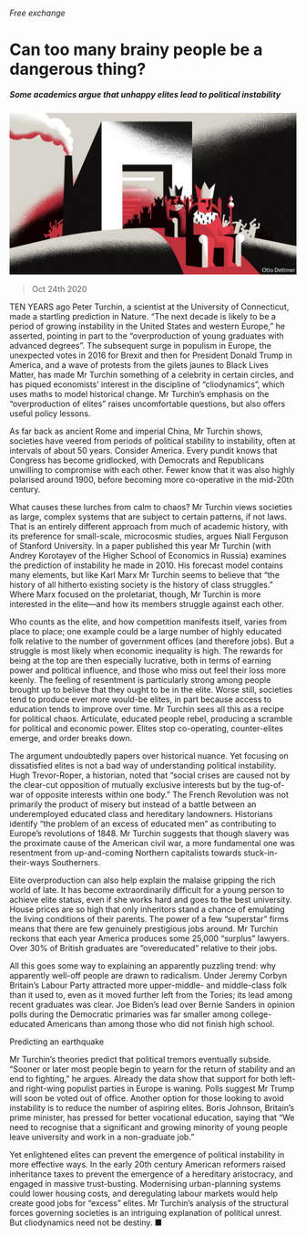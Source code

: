 ###### Free exchange

# Can too many brainy people be a dangerous thing? 

##### Some academics argue that unhappy elites lead to political instability 

![image](images/20201024_FND000_0.jpg) 

> Oct 24th 2020 

TEN YEARS ago Peter Turchin, a scientist at the University of Connecticut, made a startling prediction in Nature. “The next decade is likely to be a period of growing instability in the United States and western Europe,” he asserted, pointing in part to the “overproduction of young graduates with advanced degrees”. The subsequent surge in populism in Europe, the unexpected votes in 2016 for Brexit and then for President Donald Trump in America, and a wave of protests from the gilets jaunes to Black Lives Matter, has made Mr Turchin something of a celebrity in certain circles, and has piqued economists’ interest in the discipline of “cliodynamics”, which uses maths to model historical change. Mr Turchin’s emphasis on the “overproduction of elites” raises uncomfortable questions, but also offers useful policy lessons.

As far back as ancient Rome and imperial China, Mr Turchin shows, societies have veered from periods of political stability to instability, often at intervals of about 50 years. Consider America. Every pundit knows that Congress has become gridlocked, with Democrats and Republicans unwilling to compromise with each other. Fewer know that it was also highly polarised around 1900, before becoming more co-operative in the mid-20th century.


What causes these lurches from calm to chaos? Mr Turchin views societies as large, complex systems that are subject to certain patterns, if not laws. That is an entirely different approach from much of academic history, with its preference for small-scale, microcosmic studies, argues Niall Ferguson of Stanford University. In a paper published this year Mr Turchin (with Andrey Korotayev of the Higher School of Economics in Russia) examines the prediction of instability he made in 2010. His forecast model contains many elements, but like Karl Marx Mr Turchin seems to believe that “the history of all hitherto existing society is the history of class struggles.” Where Marx focused on the proletariat, though, Mr Turchin is more interested in the elite—and how its members struggle against each other.

Who counts as the elite, and how competition manifests itself, varies from place to place; one example could be a large number of highly educated folk relative to the number of government offices (and therefore jobs). But a struggle is most likely when economic inequality is high. The rewards for being at the top are then especially lucrative, both in terms of earning power and political influence, and those who miss out feel their loss more keenly. The feeling of resentment is particularly strong among people brought up to believe that they ought to be in the elite. Worse still, societies tend to produce ever more would-be elites, in part because access to education tends to improve over time. Mr Turchin sees all this as a recipe for political chaos. Articulate, educated people rebel, producing a scramble for political and economic power. Elites stop co-operating, counter-elites emerge, and order breaks down.

The argument undoubtedly papers over historical nuance. Yet focusing on dissatisfied elites is not a bad way of understanding political instability. Hugh Trevor-Roper, a historian, noted that “social crises are caused not by the clear-cut opposition of mutually exclusive interests but by the tug-of-war of opposite interests within one body.” The French Revolution was not primarily the product of misery but instead of a battle between an underemployed educated class and hereditary landowners. Historians identify “the problem of an excess of educated men” as contributing to Europe’s revolutions of 1848. Mr Turchin suggests that though slavery was the proximate cause of the American civil war, a more fundamental one was resentment from up-and-coming Northern capitalists towards stuck-in-their-ways Southerners.

Elite overproduction can also help explain the malaise gripping the rich world of late. It has become extraordinarily difficult for a young person to achieve elite status, even if she works hard and goes to the best university. House prices are so high that only inheritors stand a chance of emulating the living conditions of their parents. The power of a few “superstar” firms means that there are few genuinely prestigious jobs around. Mr Turchin reckons that each year America produces some 25,000 “surplus” lawyers. Over 30% of British graduates are “overeducated” relative to their jobs.

All this goes some way to explaining an apparently puzzling trend: why apparently well-off people are drawn to radicalism. Under Jeremy Corbyn Britain’s Labour Party attracted more upper-middle- and middle-class folk than it used to, even as it moved further left from the Tories; its lead among recent graduates was clear. Joe Biden’s lead over Bernie Sanders in opinion polls during the Democratic primaries was far smaller among college-educated Americans than among those who did not finish high school.

Predicting an earthquake

Mr Turchin’s theories predict that political tremors eventually subside. “Sooner or later most people begin to yearn for the return of stability and an end to fighting,” he argues. Already the data show that support for both left- and right-wing populist parties in Europe is waning. Polls suggest Mr Trump will soon be voted out of office. Another option for those looking to avoid instability is to reduce the number of aspiring elites. Boris Johnson, Britain’s prime minister, has pressed for better vocational education, saying that “We need to recognise that a significant and growing minority of young people leave university and work in a non-graduate job.”

Yet enlightened elites can prevent the emergence of political instability in more effective ways. In the early 20th century American reformers raised inheritance taxes to prevent the emergence of a hereditary aristocracy, and engaged in massive trust-busting. Modernising urban-planning systems could lower housing costs, and deregulating labour markets would help create good jobs for “excess” elites. Mr Turchin’s analysis of the structural forces governing societies is an intriguing explanation of political unrest. But cliodynamics need not be destiny. ■

